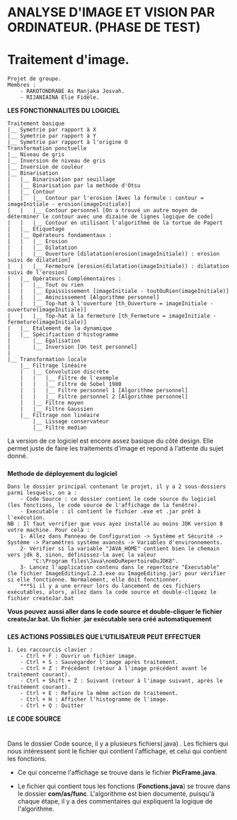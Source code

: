 # ANALYSE D'IMAGE ET VISION PAR ORDINATEUR. (PHASE DE TEST)
# **Traitement d'image.**

    Projet de groupe.
    Membres :
        - RAKOTONDRABE As Manjaka Josvah.
        - RIJANIAINA Elie Fidèle.

**LES FONCTIONNALITES DU LOGICIEL**

    Traitement basique
    |__ Symetrie par rapport à X
    |__ Symetrie par rapport à Y
    |__ Symetrie par rapport à l'origine O
    Transformation ponctuelle
    |__ Niveau de gris
    |__ Inversion de niveau de gris
    |__ Inversion de couleur
    |__ Binarisation
    |   |__ Binarisation par seuillage
    |   |__ Binarisation par la methode d'Otsu
    |   |__ Contour
    |   |   |__ Contour par l'erosion [Avec la formule : contour = imageInitiale - erosion(imageInitiale)]
    |   |   |__ Contour personnel [On a trouvé un autre moyen de déterminer le contour avec une dizaine de lignes logique de code]
    |   |   |__ Contour en utilisant l'algorithme de la tortue de Papert
    |   |__ Etiquetage
    |   |__ Opérateurs fondamentaux :
    |   |   |__ Erosion
    |   |   |__ Dilatation
    |   |   |__ Ouverture [dilatation(erosion(imageInitiale)) : erosion suivi de dilatation]
    |   |   |__ Fermeture [erosion(dilatation(imageInitiale)) : dilatation suivi de l'erosion]
    |   |__ Opérateurs Complémentaires :
    |   |   |__ Tout ou rien 
    |   |   |__ Epaississement [imageInitiale - toutOuRien(imageInitiale)]
    |   |   |__ Amincissement [Algorithme personnel]
    |   |   |__ Top-hat à l'ouverture [th_Ouverture = imageInitiale - ouverture(imageInitiale)]
    |   |   |__ Top-hat à la fermeture [th_Fermeture = imageInitiale - fermeture(imageInitiale)]
    |   |__ Etalement de la dynamique
    |   |__ Spécifiaction d'histogramme
    |       |__ Egalisation
    |       |__ Inversion [Un test personnel]
    |
    |__ Transformation locale
        |__ Filtrage linéaire
        |   |__ Convolution discrète
        |   |   |__ Filtre de l'exemple
        |   |   |__ Filtre de Sobel 1980
        |   |   |__ Filtre personnel 1 [Algorithme personnel]
        |   |   |__ Filtre personnel 2 [Algorithme personnel]
        |   |__ Filtre moyen
        |   |__ Filtre Gaussien
        |__ Filtrage non linéaire
            |__ Lissage conservateur
            |__ Filtre median

La version de ce logiciel est encore assez basique du côté design. Elle permet juste de faire les traitements
d'image et repond à l'attente du sujet donné.
###
**Methode de déployement du logiciel**
    
    Dans le dossier principal contenant le projet, il y a 2 sous-dossiers parmi lesquels, on a :
        - Code Source : ce dossier contient le code source du logiciel (les fonctions, le code source de l'affichage de la fenêtre).
        - Executable : il contient le fichier .exe et .jar prêt à l'exécution.
    NB : Il faut verrifier que vous ayez installé au moins JDK version 8 votre machine. Pour celà :
        1- Allez dans Panneau de Configuration -> Système et Sécurité -> Système -> Paramètres système avancés -> Variables d'environnements.
        2- Vérifier si la variable "JAVA_HOME" contient bien le chemain vers jdk 8, sinon, définissez-la avec la valeur
            "C:\Program files\Java\nomDuRepertoireDuJDK8".
        3- Lancez l'application contenu dans le repertoire "Executable" (le fichier ImageEditingv1.2.3.exe ou ImageEditing.jar) pour vérifier si elle fonctionne. Normalement, elle doit fonctionner.
        ***Si il y a une erreur lors du lancement de ces fichiers exécutables, alors, allez dans la code source et double-cliquez le fichier createJar.bat      
**Vous pouvez aussi aller dans le code source et double-cliquer le fichier createJar.bat. Un fichier .jar exécutable sera créé automatiquement**
###
**LES ACTIONS POSSIBLES QUE L'UTILISATEUR PEUT EFFECTUER**
    
    1. Les raccourcis clavier :
        - Ctrl + F : Ouvrir un fichier image.
        - Ctrl + S : Sauvegarder l'image après traitement.
        - Ctrl + Z : Précédent (retour à l'image précédent avant le traitement courant).
        - Ctrl + Shift + Z : Suivant (retour à l'image suivant, après le traitement courant).
        - Ctrl + E : Refaire la même action de traitement.
        - Ctrl + H : Afficher l'histogramme de l'image.
        - Ctrl + Q : Quitter
**LE CODE SOURCE**
#
Dans le dossier Code source, il y a plusieurs fichiers(.java) . Les fichiers qui nous intéressent sont le fichier qui contient l'affichage, et celui qui contient les fonctions.
- Ce qui concerne l'affichage se trouve dans le fichier **PicFrame.java**. 

- Le fichier qui contient tous les fonctions (**Fonctions.java**) se trouve dans le dossier **com/as/func**. L'algorithme est bien documenté, puisqu'à chaque étape, il y a des commentaires qui expliquent la logique de l'algorithme.
